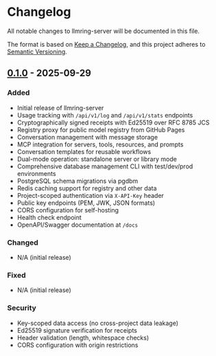 # Changelog

All notable changes to llmring-server will be documented in this file.

The format is based on [Keep a Changelog](https://keepachangelog.com/en/1.0.0/),
and this project adheres to [Semantic Versioning](https://semver.org/spec/v2.0.0.html).

## [0.1.0] - 2025-09-29

### Added
- Initial release of llmring-server
- Usage tracking with `/api/v1/log` and `/api/v1/stats` endpoints
- Cryptographically signed receipts with Ed25519 over RFC 8785 JCS
- Registry proxy for public model registry from GitHub Pages
- Conversation management with message storage
- MCP integration for servers, tools, resources, and prompts
- Conversation templates for reusable workflows
- Dual-mode operation: standalone server or library mode
- Comprehensive database management CLI with test/dev/prod environments
- PostgreSQL schema migrations via pgdbm
- Redis caching support for registry and other data
- Project-scoped authentication via `X-API-Key` header
- Public key endpoints (PEM, JWK, JSON formats)
- CORS configuration for self-hosting
- Health check endpoint
- OpenAPI/Swagger documentation at `/docs`

### Changed
- N/A (initial release)

### Fixed
- N/A (initial release)

### Security
- Key-scoped data access (no cross-project data leakage)
- Ed25519 signature verification for receipts
- Header validation (length, whitespace checks)
- CORS configuration with origin restrictions

[0.1.0]: https://github.com/juanre/llmring/releases/tag/llmring-server-0.1.0